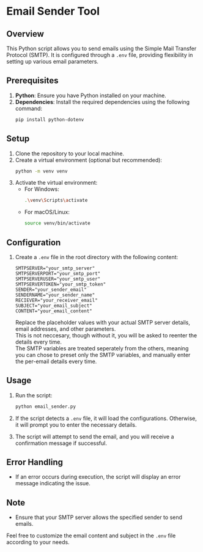 # Email Sender Tool

## Overview

This Python script allows you to send emails using the Simple Mail Transfer Protocol (SMTP). It is configured through a `.env` file, providing flexibility in setting up various email parameters.

## Prerequisites

1. **Python**: Ensure you have Python installed on your machine.
2. **Dependencies**: Install the required dependencies using the following command:
   ```bash
   pip install python-dotenv
   ```

## Setup

1. Clone the repository to your local machine.
2. Create a virtual environment (optional but recommended):
   ```bash
   python -m venv venv
   ```
3. Activate the virtual environment:
   - For Windows:
     ```bash
     .\venv\Scripts\activate
     ```
   - For macOS/Linux:
     ```bash
     source venv/bin/activate
     ```

## Configuration

1. Create a `.env` file in the root directory with the following content:
   ```env
   SMTPSERVER="your_smtp_server"
   SMTPSERVERPORT="your_smtp_port"
   SMTPSERVERUSER="your_smtp_user"
   SMTPSERVERTOKEN="your_smtp_token"
   SENDER="your_sender_email"
   SENDERNAME="your_sender_name"
   RECIEVER="your_receiver_email"
   SUBJECT="your_email_subject"
   CONTENT="your_email_content"
   ```
   Replace the placeholder values with your actual SMTP server details, email addresses, and other parameters.     
   This is not neccesary, though without it, you will be asked to reenter the details every time.     
   The SMTP variables are treated seperately from the others, meaning you can chose to preset only the SMTP variables, and manually enter the per-email details every time.

## Usage

1. Run the script:
   ```bash
   python email_sender.py
   ```
2. If the script detects a `.env` file, it will load the configurations. Otherwise, it will prompt you to enter the necessary details.

3. The script will attempt to send the email, and you will receive a confirmation message if successful.

## Error Handling

- If an error occurs during execution, the script will display an error message indicating the issue.

## Note

- Ensure that your SMTP server allows the specified sender to send emails.

Feel free to customize the email content and subject in the `.env` file according to your needs.
